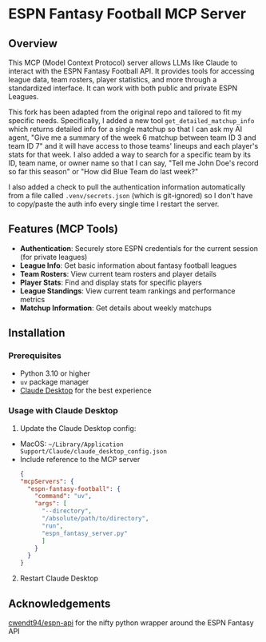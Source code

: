 # ESPN Fantasy Football MCP Server

## Overview

This MCP (Model Context Protocol) server allows LLMs like Claude to interact with the ESPN Fantasy Football API. It provides tools for accessing league data, team rosters, player statistics, and more through a standardized interface. It can work with both public and private ESPN Leagues.

This fork has been adapted from the original repo and tailored to fit my specific needs. Specifically, I added a new tool `get_detailed_matchup_info` which returns detailed info for a single matchup so that I can ask my AI agent, "Give me a summary of the week 6 matchup between team ID 3 and team ID 7" and it will have access to those teams' lineups and each player's stats for that week. I also added a way to search for a specific team by its ID, team name, or owner name so that I can say, "Tell me John Doe's record so far this season" or "How did Blue Team do last week?"

I also added a check to pull the authentication information automatically from a file called `.venv/secrets.json` (which is git-ignored) so I don't have to copy/paste the auth info every single time I restart the server.

## Features (MCP Tools)

- **Authentication**: Securely store ESPN credentials for the current session (for private leagues)
- **League Info**: Get basic information about fantasy football leagues
- **Team Rosters**: View current team rosters and player details
- **Player Stats**: Find and display stats for specific players
- **League Standings**: View current team rankings and performance metrics
- **Matchup Information**: Get details about weekly matchups

## Installation

### Prerequisites

- Python 3.10 or higher
- `uv` package manager
- [Claude Desktop](https://claude.ai/download) for the best experience

### Usage with Claude Desktop

1. Update the Claude Desktop config:
- MacOS: `~/Library/Application Support/Claude/claude_desktop_config.json`
- Include reference to the MCP server
  ```json
  {
  "mcpServers": {
    "espn-fantasy-football": {
      "command": "uv",
      "args": [
        "--directory",
        "/absolute/path/to/directory",
        "run",
        "espn_fantasy_server.py"
        ]
      }
    } 
  }
2. Restart Claude Desktop


## Acknowledgements

[cwendt94/espn-api](https://github.com/cwendt94/espn-api) for the nifty python wrapper around the ESPN Fantasy API

